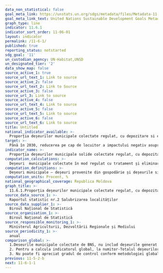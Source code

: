```yaml
---
data_non_statistical: false
goal_meta_link: https://unstats.un.org/sdgs/metadata/files/Metadata-11-06-01.pdf
goal_meta_link_text: United Nations Sustainable Development Goals Metadata (pdf 2066kB)
graph_type: line
indicator: 11.6.1
indicator_sort_order: 11-06-01
layout: indicator
permalink: /11-6-1/
published: true
reporting_status: notstarted
sdg_goal: '11'
un_custodian_agency: UN-Habitat,UNSD
un_designated_tier: '2'
data_show_map: false
source_active_1: true
source_url_text_1: Link to source
source_active_2: false
source_url_text_2: Link to Source
source_active_3: false
source_url_3: Link to source
source_active_4: false
source_url_text_4: Link to source
source_active_5: false
source_url_text_5: Link to source
source_active_6: false
source_url_text_6: Link to source
title: Untitled
national_indicator_available: >-
  Proporția deșeurilor municipale colectate regulat, cu depozitare si evacuare finala adecvata in total deșeuri municipale generate
target: >-
  Până în 2030, reducerea pe cap de locuitor a impactului negativ asupra mediului în orașe, inclusiv    prin acordarea unei atenții deosebite calității aerului și gestionării deșeurilor municipale și de alt tip
indicator_name: >-
  Proporția deșeurilor municipale solide colectate regulat, cu depozitare și evacuare finala adecvata în total deșeuri municipale generate, pe orașe
computation_calculations: >-
  Deșeuri  municipale colectate în mod regulat cu tratament și eliminare finală adecvate raportat la total deșeuri municipale generate * 100
computation_definitions: >-
  Deșeuri municipale – deșeuri provenite din gospodărie și deșeurile similare care provin din activități comerciale, industriale și administrative, menționate la poziția 20 din Lista deșeurilor, aprobată de Guvern (Legea privind deșeurile nr. 209/2016, HG. nr. 99/2018, pentru aprobarea Listei deșeurilor)
computation_units: Procent, %
national_geographical_coverage: Republica Moldova
graph_title: >-
  11.6.1.Proporția deșeurilor municipale colectate regulat, cu depozitare si evacuare finala adecvata in total deșeuri municipale generate
source_data_source_1: >-
  Raportul statistic nr.2 Salubrizarea localităților
source_data_supplier_1: >-
  Biroul Național de Statistică
source_organisation_1: >-
  Biroul Național de Statistică
source_responsible_monitoring_1: >-
  Ministerul Agriculturii, Dezvoltării Regionale și Mediului
source_periodicity_1: >-
  anual
comparison_global: >-
  1.Deseurile municipale colectate de BNS, nu includ deșeurile generat de întreprinderi industriale, agricole*, <br> 
  2. Pentru a calcula indicatorul global, la numitor-Totalul deșeurilor municipale generate este calculat din suma deșeurilor municipale colectate regulat si cantitatea deșeurilor necolectate( care in Moldova nu este estimat/calculat)<br> 
  3. Nu poate fi apreciat gradul de control conform metodologiei globale si in ce măsura tratarea si depozitarea finala a deșeurilor este "adecvata".
previous: 11-5-2-b
next: 11-6-1-1
---
```

